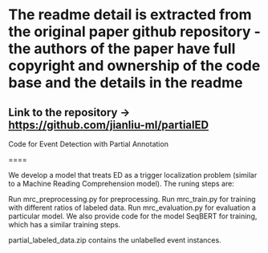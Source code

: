 # The readme detail is extracted from the original paper github repository - the authors of the paper have full copyright and ownership of the code base and the details in the readme
## Link to the repository -> https://github.com/jianliu-ml/partialED


Code for Event Detection with Partial Annotation

====

We develop a model that treats ED as a trigger localization problem (similar to a Machine Reading Comprehension model). The runing steps are:

Run mrc_preprocessing.py for preprocessing.
Run mrc_train.py for training with different ratios of labeled data.
Run mrc_evaluation.py for evaluation a particular model.
We also provide code for the model SeqBERT for training, which has a similar training steps.

partial_labeled_data.zip contains the unlabelled event instances.
